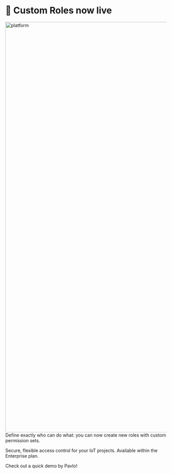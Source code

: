 # 🔑 Custom Roles now live
<img width="1280" alt="platform" src="https://github.com/user-attachments/assets/dbc68033-c1ae-4ae5-b5fd-baa2af257b47" />
Define exactly who can do what: you can now create new roles with custom permission sets. 

Secure, flexible access control for your IoT projects. Available within the Enterprise plan.

Check out a quick demo by Pavlo!
